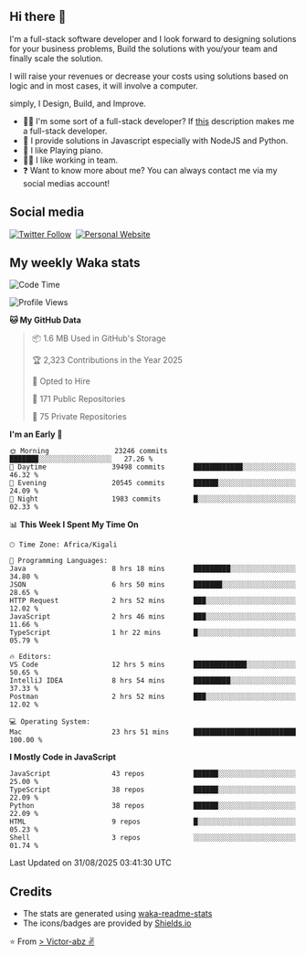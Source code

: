 ## Hi there 👋
I'm a full-stack software developer and I look forward to designing solutions for your business problems, Build the solutions with you/your team and finally scale the solution.

I will raise your revenues or decrease your costs using solutions based on logic and in most cases, it will involve a computer.

simply, I Design, Build, and Improve.

- 👨‍💻 I'm some sort of a full-stack developer? If [this](https://www.w3schools.com/whatis/whatis_fullstack.asp) description makes me a full-stack developer.
- 🌱 I provide solutions in Javascript especially with NodeJS and Python. 
- 🎹 I like Playing piano.
- 👯‍♀️ I like working in team.
- ❓ Want to know more about me? You can always contact me via my social medias account!

## Social media
[![Twitter Follow](https://img.shields.io/twitter/follow/vicky_abz?color=%231DA1F2&label=Twitter&style=for-the-badge&logo=twitter&logoColor=ffffff)](https://twitter.com/vicky_abz)
‎‎ [![Personal Website](https://img.shields.io/static/v1?label=visit&message=victor-abz.com&color=%235F021F&style=for-the-badge)](https://victor-abz.com/)

## My weekly Waka stats
<!--START_SECTION:waka-->
![Code Time](http://img.shields.io/badge/Code%20Time-2%2C022%20hrs%202%20mins-blue)

![Profile Views](http://img.shields.io/badge/Profile%20Views-0-blue)

**🐱 My GitHub Data** 

> 📦 1.6 MB Used in GitHub's Storage 
 > 
> 🏆 2,323 Contributions in the Year 2025
 > 
> 💼 Opted to Hire
 > 
> 📜 171 Public Repositories 
 > 
> 🔑 75 Private Repositories 
 > 
**I'm an Early 🐤** 

```text
🌞 Morning                23246 commits       ███████░░░░░░░░░░░░░░░░░░   27.26 % 
🌆 Daytime                39498 commits       ████████████░░░░░░░░░░░░░   46.32 % 
🌃 Evening                20545 commits       ██████░░░░░░░░░░░░░░░░░░░   24.09 % 
🌙 Night                  1983 commits        █░░░░░░░░░░░░░░░░░░░░░░░░   02.33 % 
```


📊 **This Week I Spent My Time On** 

```text
🕑︎ Time Zone: Africa/Kigali

💬 Programming Languages: 
Java                     8 hrs 18 mins       █████████░░░░░░░░░░░░░░░░   34.80 % 
JSON                     6 hrs 50 mins       ███████░░░░░░░░░░░░░░░░░░   28.65 % 
HTTP Request             2 hrs 52 mins       ███░░░░░░░░░░░░░░░░░░░░░░   12.02 % 
JavaScript               2 hrs 46 mins       ███░░░░░░░░░░░░░░░░░░░░░░   11.66 % 
TypeScript               1 hr 22 mins        █░░░░░░░░░░░░░░░░░░░░░░░░   05.79 % 

🔥 Editors: 
VS Code                  12 hrs 5 mins       █████████████░░░░░░░░░░░░   50.65 % 
IntelliJ IDEA            8 hrs 54 mins       █████████░░░░░░░░░░░░░░░░   37.33 % 
Postman                  2 hrs 52 mins       ███░░░░░░░░░░░░░░░░░░░░░░   12.02 % 

💻 Operating System: 
Mac                      23 hrs 51 mins      █████████████████████████   100.00 % 
```

**I Mostly Code in JavaScript** 

```text
JavaScript               43 repos            ██████░░░░░░░░░░░░░░░░░░░   25.00 % 
TypeScript               38 repos            ██████░░░░░░░░░░░░░░░░░░░   22.09 % 
Python                   38 repos            ██████░░░░░░░░░░░░░░░░░░░   22.09 % 
HTML                     9 repos             █░░░░░░░░░░░░░░░░░░░░░░░░   05.23 % 
Shell                    3 repos             ░░░░░░░░░░░░░░░░░░░░░░░░░   01.74 % 
```




 Last Updated on 31/08/2025 03:41:30 UTC
<!--END_SECTION:waka-->

## Credits
- The stats are generated using [waka-readme-stats](https://github.com/anmol098/waka-readme-stats)
- The icons/badges are provided by [Shields.io](https://shields.io/)

⭐️ From [> Victor-abz ✌](https://victor-abz.com/)
